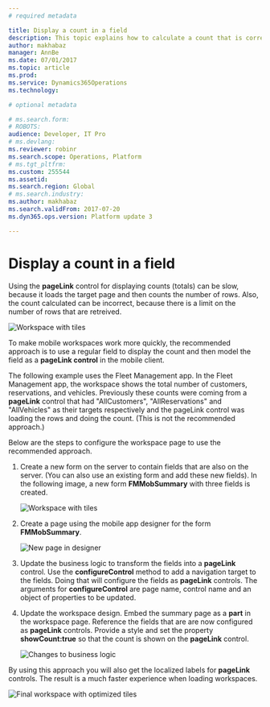 ```yaml
---
# required metadata

title: Display a count in a field
description: This topic explains how to calculate a count that is correct and that displays quickly. 
author: makhabaz
manager: AnnBe
ms.date: 07/01/2017
ms.topic: article
ms.prod: 
ms.service: Dynamics365Operations
ms.technology: 

# optional metadata

# ms.search.form: 
# ROBOTS: 
audience: Developer, IT Pro
# ms.devlang: 
ms.reviewer: robinr
ms.search.scope: Operations, Platform
# ms.tgt_pltfrm: 
ms.custom: 255544
ms.assetid: 
ms.search.region: Global
# ms.search.industry: 
ms.author: makhabaz
ms.search.validFrom: 2017-07-20
ms.dyn365.ops.version: Platform update 3

---
```


# Display a count in a field

Using the **pageLink** control for displaying counts (totals) can be slow, because it loads the target page and then counts the number of rows. Also, the count calculated can be incorrect, because there is a limit on the number of rows that are retreived.

![Workspace with tiles](media/optimizing-workspace/Tiles_Original.png)

To make mobile workspaces work more quickly, the recommended approach is to use a regular field to display the count and then model the field as a **pageLink control** in the mobile client. 

The following example uses the Fleet Management app. In the Fleet Management app, the workspace shows the total number of customers, reservations, and vehicles. Previously these counts were coming from a **pageLink** control that had "AllCustomers", "AllReservations" and "AllVehicles" as their targets respectively and the pageLink control was loading the rows and doing the count. (This is not the recommended approach.) 

Below are the steps to configure the workspace page to use the recommended approach.

1. Create a new form on the server to contain fields that are also on the server. (You can also use an existing form and add these new fields). In the following image, a new form **FMMobSummary** with three fields is created.

    ![Workspace with tiles](media/optimizing-workspace/FMMobSummary.png)
	
2. Create a page using the mobile app designer for the form **FMMobSummary**.

    ![New page in designer](media/optimizing-workspace/NewPageInDesigner.png)
	
3. Update the business logic to transform the fields into a **pageLink** control. Use the **configureControl** method to add a navigation target to the fields. Doing that will configure the fields as **pageLink** controls. The arguments for **configureControl** are page name, control name and an object of properties to be updated.
	
4. Update the workspace design. Embed the summary page as a **part** in the workspace page. Reference the fields that are are now configured as **pageLink** controls. Provide a style and set the property **showCount:true** so that the count is shown on the **pageLink** control.

    ![Changes to business logic](media/optimizing-workspace/ChangesToBL.png)

By using this approach you will also get the localized labels for **pageLink** controls. The result is a much faster experience when loading workspaces.

![Final workspace with optimized tiles](media/optimizing-workspace/FinalWorkspaceWithTile.png)
